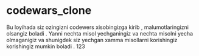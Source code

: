 # codewars_clone
Bu loyihada siz ozingizni codewers xisobingizga kirib , malumotlaringizni olsangiz boladi . Yanni nechta misol yechganingiz va nechta misolni yecha olmaganigiz va shunigdek siz yechgan xamma misollarni korishingiz  korishingiz mumkin boladi . 
123
